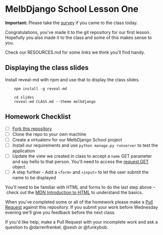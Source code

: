 # MelbDjango School Lesson One

**Important:** Please take the [survey](https://docs.google.com/a/acommoncreative.com/forms/d/1VKqD1-aVsgztk19kdluNtFyTGiarbV9LgBFi2BwYT-g/viewform?c=0&w=1) if you came to the class today.

Congratulations, you've made it to the git repository for our first lesson. Hopefully you also made it to the class
and some of this makes sense to you.

Check our RESOURCES.md for some links we think you'll find handy.


## Displaying the class slides

Install reveal-md with npm and use that to display the class slides.

```
    npm install -g reveal-md

    cd slides
    reveal-md CLASS.md --theme melbdjango
```

## Homework Checklist

- [ ] [Fork this repository][gh-fork]
- [ ] Clone the repo to your own machine
- [ ] Create a virtualenv for our MelbDjango School project
- [ ] Install our requirements and use `python manage.py runserver` to test the application
- [ ] Update the view we created in class to accept a `name` GET parameter and say hello to that person.
      You'll need to access the [request.GET][dj-request-response] object.
- [ ] A step further - Add a `<form>` and `<input>` to let the user submit the name to be displayed

You'll need to be familiar with HTML and forms to do the last step above – check out the [MDN Introduction to HTML][mdn-html]
to understand the basics.

When you've completed some or all of the homework please make a [Pull Request][gh-pr] against this repository. If you submit
your work before Wednesday evening we'll give you feedback before the next class.

If you'd like help, make a Pull Request with your incomplete work and ask a question to @darrenfrenkel, @sesh or
@funkybob.

[gh-fork]: https://help.github.com/articles/fork-a-repo/
[gh-pr]: https://help.github.com/articles/using-pull-requests/
[dj-request-response]: https://docs.djangoproject.com/en/1.8/ref/request-response/
[mdn-html]: https://developer.mozilla.org/en-US/docs/Web/Guide/HTML/Introduction
